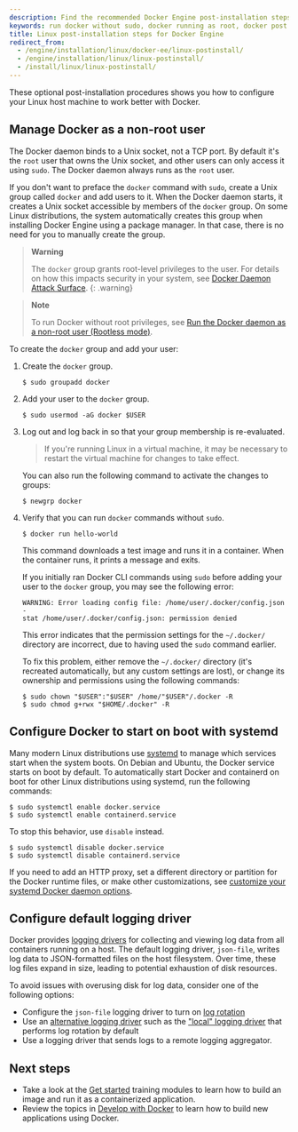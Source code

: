 ```yaml
---
description: Find the recommended Docker Engine post-installation steps for Linux users, including how to run Docker as a non-root user and more.   
keywords: run docker without sudo, docker running as root, docker post install, docker post installation, run docker as non root, docker non root user, how to run docker in linux, how to run docker linux, how to start docker in linux, run docker on linux
title: Linux post-installation steps for Docker Engine
redirect_from:
  - /engine/installation/linux/docker-ee/linux-postinstall/
  - /engine/installation/linux/linux-postinstall/
  - /install/linux/linux-postinstall/
---
```


These optional post-installation procedures shows you how to configure your
Linux host machine to work better with Docker.

## Manage Docker as a non-root user

The Docker daemon binds to a Unix socket, not a TCP port. By default it's the
`root` user that owns the Unix socket, and other users can only access it using
`sudo`. The Docker daemon always runs as the `root` user.

If you don't want to preface the `docker` command with `sudo`, create a Unix
group called `docker` and add users to it. When the Docker daemon starts, it
creates a Unix socket accessible by members of the `docker` group. On some Linux
distributions, the system automatically creates this group when installing
Docker Engine using a package manager. In that case, there is no need for you to
manually create the group.

<!-- prettier-ignore -->
> **Warning**
>
> The `docker` group grants root-level privileges to the user. For
> details on how this impacts security in your system, see
> [Docker Daemon Attack Surface](../security/index.md#docker-daemon-attack-surface).
{: .warning}

> **Note**
>
> To run Docker without root privileges, see
> [Run the Docker daemon as a non-root user (Rootless mode)](../security/rootless.md).

To create the `docker` group and add your user:

1. Create the `docker` group.

   ```console
   $ sudo groupadd docker
   ```

2. Add your user to the `docker` group.

   ```console
   $ sudo usermod -aG docker $USER
   ```

3. Log out and log back in so that your group membership is re-evaluated.

   > If you're running Linux in a virtual machine, it may be necessary to
   > restart the virtual machine for changes to take effect.

   You can also run the following command to activate the changes to groups:

   ```console
   $ newgrp docker
   ```

4. Verify that you can run `docker` commands without `sudo`.

   ```console
   $ docker run hello-world
   ```

   This command downloads a test image and runs it in a container. When the
   container runs, it prints a message and exits.

   If you initially ran Docker CLI commands using `sudo` before adding your user
   to the `docker` group, you may see the following error:

   ```none
   WARNING: Error loading config file: /home/user/.docker/config.json -
   stat /home/user/.docker/config.json: permission denied
   ```

   This error indicates that the permission settings for the `~/.docker/`
   directory are incorrect, due to having used the `sudo` command earlier.

   To fix this problem, either remove the `~/.docker/` directory (it's recreated
   automatically, but any custom settings are lost), or change its ownership and
   permissions using the following commands:

   ```console
   $ sudo chown "$USER":"$USER" /home/"$USER"/.docker -R
   $ sudo chmod g+rwx "$HOME/.docker" -R
   ```

## Configure Docker to start on boot with systemd

Many modern Linux distributions use [systemd](../../config/daemon/systemd.md) to
manage which services start when the system boots. On Debian and Ubuntu, the
Docker service starts on boot by default. To automatically start Docker and
containerd on boot for other Linux distributions using systemd, run the
following commands:

```console
$ sudo systemctl enable docker.service
$ sudo systemctl enable containerd.service
```

To stop this behavior, use `disable` instead.

```console
$ sudo systemctl disable docker.service
$ sudo systemctl disable containerd.service
```

If you need to add an HTTP proxy, set a different directory or partition for the
Docker runtime files, or make other customizations, see
[customize your systemd Docker daemon options](../../config/daemon/systemd.md).

## Configure default logging driver

Docker provides [logging drivers](../../config/containers/logging/index.md) for
collecting and viewing log data from all containers running on a host. The
default logging driver, `json-file`, writes log data to JSON-formatted files on
the host filesystem. Over time, these log files expand in size, leading to
potential exhaustion of disk resources.

To avoid issues with overusing disk for log data, consider one of the following
options:

- Configure the `json-file` logging driver to turn on
  [log rotation](../../config/containers/logging/json-file.md)
- Use an
  [alternative logging driver](../../config/containers/logging/configure.md#configure-the-default-logging-driver)
  such as the ["local" logging driver](../../config/containers/logging/local.md)
  that performs log rotation by default
- Use a logging driver that sends logs to a remote logging aggregator.

## Next steps

- Take a look at the [Get started](../../get-started/index.md) training modules
  to learn how to build an image and run it as a containerized application.
- Review the topics in [Develop with Docker](../../develop/index.md) to learn
  how to build new applications using Docker.
